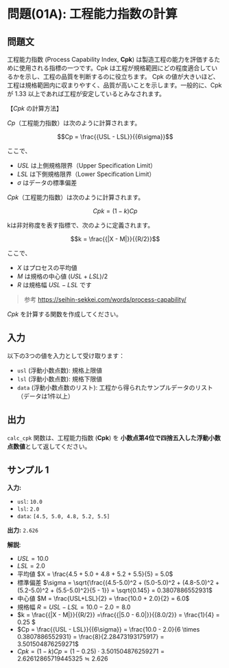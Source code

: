 # 問題(01A): 工程能力指数の計算

## 問題文
工程能力指数 (Process Capability Index, **Cpk**) は製造工程の能力を評価するために使用される指標の一つです。Cpk は工程が規格範囲にどの程度適合しているかを示し、工程の品質を判断するのに役立ちます。
Cpk の値が大きいほど、工程は規格範囲内に収まりやすく、品質が高いことを示します。一般的に、Cpk が 1.33 以上であれば工程が安定しているとみなされます。

【$Cpk$ の計算方法】

$Cp$（工程能力指数）は次のように計算されます。

$$Cp = \frac{{USL - LSL}}{{6\sigma}}$$

ここで、

- $USL$ は上側規格限界（Upper Specification Limit）
- $LSL$ は下側規格限界（Lower Specification Limit）
- $σ$ はデータの標準偏差

 $Cpk$（工程能力指数）は次のように計算されます。

$$Cpk = (1-k)Cp$$

kは非対称度を表す指標で、次のように定義されます。

$$k = \frac{{|X - M|}}{{R/2}}$$

ここで、

- $X$ はプロセスの平均値
- $M$ は規格の中心値 $(USL+LSL)/2$
- $R$ は規格幅 $USL-LSL$ です

> 参考
> https://seihin-sekkei.com/words/process-capability/

$Cpk$ を計算する関数を作成してください。

## 入力

以下の3つの値を入力として受け取ります：

- `usl` (浮動小数点数): 規格上限値
- `lsl` (浮動小数点数): 規格下限値
- `data` (浮動小数点数のリスト): 工程から得られたサンプルデータのリスト（データは1件以上）

## 出力
`calc_cpk` 関数は、工程能力指数 (**Cpk**) を **小数点第4位で四捨五入した浮動小数点数値**として返してください。

## サンプル 1

**入力:**
- `usl`: `10.0`
- `lsl`: `2.0`
- `data`: `[4.5, 5.0, 4.8, 5.2, 5.5]`

**出力:** `2.626`

**解説**:
- $USL = 10.0$
- $LSL = 2.0$
- 平均値  $X = \frac{4.5 + 5.0 + 4.8 + 5.2 + 5.5}{5} = 5.0$
- 標準偏差  $\sigma = \sqrt{\frac{(4.5-5.0)^2 + (5.0-5.0)^2 + (4.8-5.0)^2 + (5.2-5.0)^2 + (5.5-5.0)^2}{5 - 1}} =  \sqrt{0.145} = 0.3807886552931$
- 中心値 $M = \frac{USL+LSL}{2} = \frac{10.0 + 2.0}{2} = 6.0$
- 規格幅 $R = USL-LSL = 10.0 - 2.0 = 8.0$
- $k = \frac{{|X - M|}}{{R/2}} =\frac{{|5.0 - 6.0|}}{{8.0/2}} = \frac{1}{4} = 0.25 $
- $Cp = \frac{{USL - LSL}}{{6\sigma}} = \frac{10.0 - 2.0}{6 \times 0.3807886552931} = \frac{8}{2.28473193175917} = 3.501504876259271$
- $Cpk = (1-k)Cp = (1 - 0.25) \cdot 3.501504876259271 = 2.62612865719445325 \fallingdotseq 2.626$
